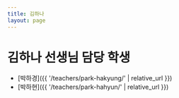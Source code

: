 ```yaml
---
title: 김하나
layout: page
---
```


# 김하나 선생님 담당 학생

- [박하경]({{ '/teachers/park-hakyung/' | relative_url }})
- [박하현]({{ '/teachers/park-hahyun/' | relative_url }})
